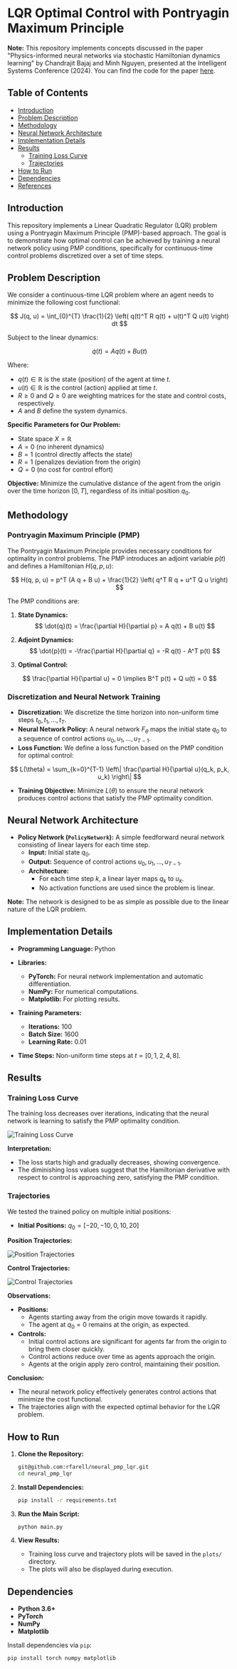 # LQR Optimal Control with Pontryagin Maximum Principle

**Note:** This repository implements concepts discussed in the paper "Physics-informed neural networks via stochastic Hamiltonian dynamics learning" by Chandrajit Bajaj and Minh Nguyen, presented at the Intelligent Systems Conference (2024). You can find the code for the paper [here](https://github.com/mpnguyen2/neural_pmp).

## Table of Contents

- [Introduction](#introduction)
- [Problem Description](#problem-description)
- [Methodology](#methodology)
- [Neural Network Architecture](#neural-network-architecture)
- [Implementation Details](#implementation-details)
- [Results](#results)
  - [Training Loss Curve](#training-loss-curve)
  - [Trajectories](#trajectories)
- [How to Run](#how-to-run)
- [Dependencies](#dependencies)
- [References](#references)

## Introduction

This repository implements a Linear Quadratic Regulator (LQR) problem using a Pontryagin Maximum Principle (PMP)-based approach. The goal is to demonstrate how optimal control can be achieved by training a neural network policy using PMP conditions, specifically for continuous-time control problems discretized over a set of time steps.

## Problem Description

We consider a continuous-time LQR problem where an agent needs to minimize the following cost functional:

$$
J(q, u) = \int_{0}^{T} \frac{1}{2} \left( q(t)^T R q(t) + u(t)^T Q u(t) \right) dt
$$

Subject to the linear dynamics:

$$
\dot{q}(t) = A q(t) + B u(t)
$$

Where:

- $q(t) \in \mathbb{R}$ is the state (position) of the agent at time $t$.
- $u(t) \in \mathbb{R}$ is the control (action) applied at time $t$.
- $R \geq 0$ and $Q \geq 0$ are weighting matrices for the state and control costs, respectively.
- $A$ and $B$ define the system dynamics.

**Specific Parameters for Our Problem:**

- State space $X = \mathbb{R}$
- $A = 0$ (no inherent dynamics)
- $B = 1$ (control directly affects the state)
- $R = 1$ (penalizes deviation from the origin)
- $Q = 0$ (no cost for control effort)

**Objective:** Minimize the cumulative distance of the agent from the origin over the time horizon $[0, T]$, regardless of its initial position $q_0$.

## Methodology

### Pontryagin Maximum Principle (PMP)

The Pontryagin Maximum Principle provides necessary conditions for optimality in control problems. The PMP introduces an adjoint variable $p(t)$ and defines a Hamiltonian $H(q, p, u)$:

$$
H(q, p, u) = p^T (A q + B u) + \frac{1}{2} \left( q^T R q + u^T Q u \right)
$$

The PMP conditions are:

1. **State Dynamics:**
$$
\dot{q}(t) = \frac{\partial H}{\partial p} = A q(t) + B u(t)
$$

2. **Adjoint Dynamics:**
$$
\dot{p}(t) = -\frac{\partial H}{\partial q} = -R q(t) - A^T p(t)
$$

3. **Optimal Control:**

$$
\frac{\partial H}{\partial u} = 0 \implies B^T p(t) + Q u(t) = 0
$$

### Discretization and Neural Network Training

- **Discretization:** We discretize the time horizon into non-uniform time steps $t_0, t_1, ..., t_T$.
- **Neural Network Policy:** A neural network $F_{\theta}$ maps the initial state $q_0$ to a sequence of control actions $u_0, u_1, ..., u_{T-1}$.
- **Loss Function:** We define a loss function based on the PMP condition for optimal control:

$$
L(\theta) = \sum_{k=0}^{T-1} \left\| \frac{\partial H}{\partial u}(q_k, p_k, u_k) \right\|
$$

- **Training Objective:** Minimize $L(\theta)$ to ensure the neural network produces control actions that satisfy the PMP optimality condition.

## Neural Network Architecture

- **Policy Network (`PolicyNetwork`):** A simple feedforward neural network consisting of linear layers for each time step.
  - **Input:** Initial state $q_0$.
  - **Output:** Sequence of control actions $u_0, u_1, ..., u_{T-1}$.
  - **Architecture:**
    - For each time step $k$, a linear layer maps $q_k$ to $u_k$.
    - No activation functions are used since the problem is linear.

**Note:** The network is designed to be as simple as possible due to the linear nature of the LQR problem.

## Implementation Details

- **Programming Language:** Python
- **Libraries:**
  - **PyTorch:** For neural network implementation and automatic differentiation.
  - **NumPy:** For numerical computations.
  - **Matplotlib:** For plotting results.

- **Training Parameters:**
  - **Iterations:** 100
  - **Batch Size:** 1600
  - **Learning Rate:** 0.01

- **Time Steps:** Non-uniform time steps at $t = [0, 1, 2, 4, 8]$.

## Results

### Training Loss Curve

The training loss decreases over iterations, indicating that the neural network is learning to satisfy the PMP optimality condition.

![Training Loss Curve](plots/loss_curve.png)

**Interpretation:**

- The loss starts high and gradually decreases, showing convergence.
- The diminishing loss values suggest that the Hamiltonian derivative with respect to control is approaching zero, satisfying the PMP condition.

### Trajectories

We tested the trained policy on multiple initial positions:

- **Initial Positions:** $q_0 = [-20, -10, 0, 10, 20]$

**Position Trajectories:**

![Position Trajectories](plots/position_trajectories.png)

**Control Trajectories:**

![Control Trajectories](plots/control_trajectories.png)

**Observations:**

- **Positions:**
  - Agents starting away from the origin move towards it rapidly.
  - The agent at $q_0 = 0$ remains at the origin, as expected.
- **Controls:**
  - Initial control actions are significant for agents far from the origin to bring them closer quickly.
  - Control actions reduce over time as agents approach the origin.
  - Agents at the origin apply zero control, maintaining their position.

**Conclusion:**

- The neural network policy effectively generates control actions that minimize the cost functional.
- The trajectories align with the expected optimal behavior for the LQR problem.

## How to Run

1. **Clone the Repository:**

   ```bash
   git@github.com:rfarell/neural_pmp_lqr.git
   cd neural_pmp_lqr
   ```

2. **Install Dependencies:**

   ```bash
   pip install -r requirements.txt
   ```

3. **Run the Main Script:**

   ```bash
   python main.py
   ```

4. **View Results:**

   - Training loss curve and trajectory plots will be saved in the `plots/` directory.
   - The plots will also be displayed during execution.

## Dependencies

- **Python 3.6+**
- **PyTorch**
- **NumPy**
- **Matplotlib**

Install dependencies via `pip`:

```bash
pip install torch numpy matplotlib
```
